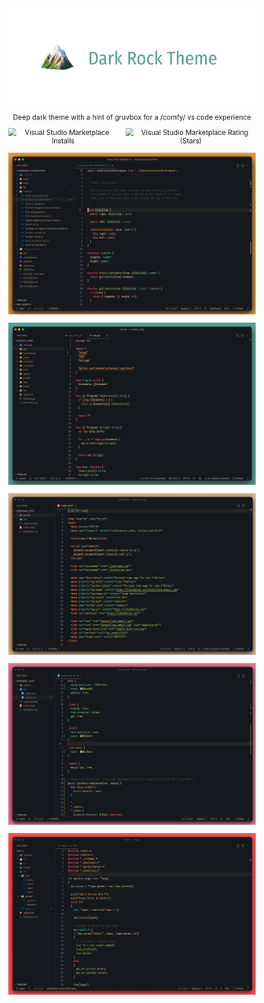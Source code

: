 <p align="center"><img src="./images/dark-rock-header-transparent.png"></p>

<p align="center">Deep dark theme with a hint of gruvbox for a /comfy/ vs code experience</p>

<div align="center" style="display: flex; align-items: center; justify-content: center; margin-bottom: 1rem;">
<img style="margin-right: 1rem;" alt="Visual Studio Marketplace Installs" src="https://img.shields.io/visual-studio-marketplace/i/lukeomalley.dark-rock-theme"/>

<img alt="Visual Studio Marketplace Rating (Stars)" src="https://img.shields.io/visual-studio-marketplace/stars/lukeomalley.dark-rock-theme">
</div>

<p></p>

<p align="center"><img src="./images/samples/dark-rock-typescript.png"></p>

<p align="center"><img src="./images/samples/dark-rock-go.png"></p>

<p align="center"><img src="./images/samples/dark-rock-html.png"></p>

<p align="center"><img src="./images/samples/dark-rock-css.png"></p>

<p align="center"><img src="./images/samples/dark-rock-c.png"></p>
